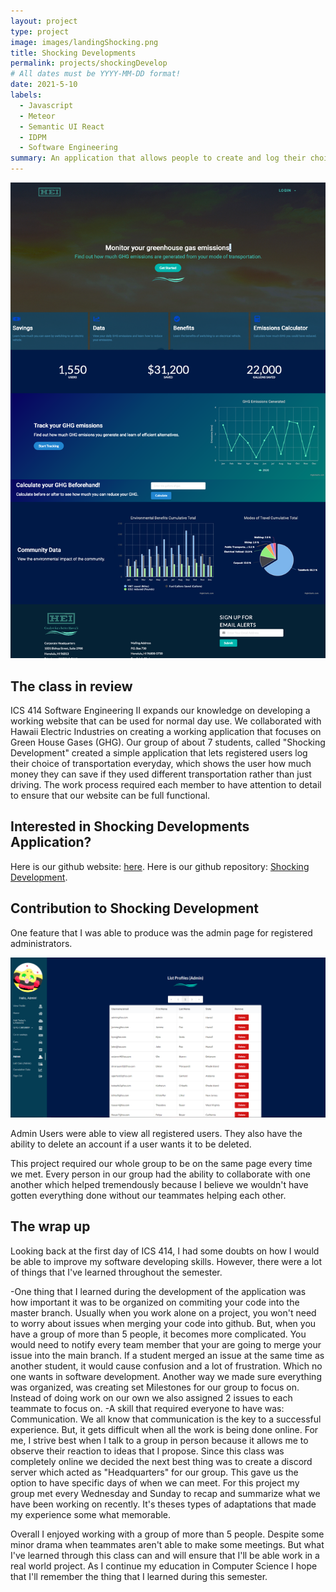 ```yaml
---
layout: project
type: project
image: images/landingShocking.png
title: Shocking Developments 
permalink: projects/shockingDevelop
# All dates must be YYYY-MM-DD format!
date: 2021-5-10
labels:
  - Javascript
  - Meteor
  - Semantic UI React
  - IDPM
  - Software Engineering 
summary: An application that allows people to create and log their choices of transportation everyday to analyze how much GHG (Green House Gases) emissions they've produced.
---
```


<img class="ui large image" src="../images/landingPageM4.png">

## The class in review

ICS 414 Software Engineering II expands our knowledge on developing a working website that can be used for normal day use. We collaborated with Hawaii Electric Industries on creating a working application that focuses on Green House Gases (GHG). Our group of about 7 students, called "Shocking Development" created a simple application that lets registered users log their choice of transportation everyday, which shows the user how much money they can save if they used different transportation rather than just driving. The work process required each member to have attention to detail to ensure that our website can be full functional. 
 
## Interested in Shocking Developments Application? 
Here is our github website: <a href="https://shocking-development.github.io/">here</a>.
Here is our github repository: <a href="https://github.com/shocking-development/shockingdevelopment">Shocking Development</a>.
 
## Contribution to Shocking Development

One feature that I was able to produce was the admin page for registered administrators.

<img class="ui big image" src="../images/adminPage.png">

Admin Users were able to view all registered users. They also have the ability to delete an account if a user wants it to be deleted. 

This project required our whole group to be on the same page every time we met. Every person in our group had the ability to collaborate with one another which helped tremendously because I believe we wouldn't have gotten everything done without our teammates helping each other. 


## The wrap up

Looking back at the first day of ICS 414, I had some doubts on how I would be able to improve my software developing skills. However, there were a lot of things that I've learned throughout the semester. 

-One thing that I learned during the development of the application was how important it was to be organized on commiting your code into the master branch. Usually when you work alone on a project, you won't need to worry about issues when merging your code into github. But, when you have a group of more than 5 people, it becomes more complicated. You would need to notify every team member that your are going to merge your issue into the main branch. If a student merged an issue at the same time as another student, it would cause confusion and a lot of frustration. Which no one wants in software development. Another way we made sure everything was organized, was creating set Milestones for our group to focus on. Instead of doing work on our own we also assigned 2 issues to each teammate to focus on. 
-A skill that required everyone to have was: Communication. We all know that communication is the key to a successful experience. But, it gets difficult when all the work is being done online. For me, I strive best when I talk to a group in person because it allows me to observe their reaction to ideas that I propose. Since this class was completely online we decided the next best thing was to create a discord server which acted as "Headquarters" for our group. This gave us the option to have specific days of when we can meet. For this project my group met every Wednesday and Sunday to recap and summarize what we have been working on recently. It's theses types of adaptations that made my experience some what memorable.

Overall I enjoyed working with a group of more than 5 people. Despite some minor drama when teammates aren't able to make some meetings. But what I've learned through this class can and will ensure that I'll be able work in a real world project. As I continue my education in Computer Science I hope that I'll remember the thing that I learned during this semester. 




